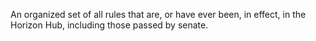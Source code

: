 An organized set of all rules that are, or have ever been, in effect, in the Horizon Hub, including those passed by senate.
